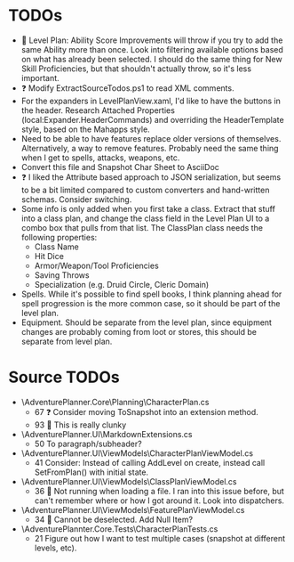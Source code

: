 ﻿TODOs
=====

* :bug: Level Plan: Ability Score Improvements will throw if you try to add the
  same Ability more than once. Look into filtering available options based on
  what has already been selected. I should do the same thing for New Skill
  Proficiencies, but that shouldn't actually throw, so it's less important.
* :question: Modify ExtractSourceTodos.ps1 to read XML comments.
* For the expanders in LevelPlanView.xaml, I'd like to have the buttons in the
  header. Research Attached Properties (local:Expander.HeaderCommands) and
  overriding the HeaderTemplate style, based on the Mahapps style.
* Need to be able to have features replace older versions of
  themselves. Alternatively, a way to remove features. Probably need the same
  thing when I get to spells, attacks, weapons, etc.
* Convert this file and Snapshot Char Sheet to AsciiDoc
* :question: I liked the Attribute based approach to JSON serialization, but
  seems to be a bit limited compared to custom converters and hand-written
  schemas. Consider switching.
* Some info is only added when you first take a class. Extract that stuff into a
  class plan, and change the class field in the Level Plan UI to a combo box
  that pulls from that list. The ClassPlan class needs the following properties:
  * Class Name
  * Hit Dice
  * Armor/Weapon/Tool Proficiencies
  * Saving Throws
  * Specialization (e.g. Druid Circle, Cleric Domain)
* Spells. While it's possible to find spell books, I think planning ahead for
  spell progression is the more common case, so it should be part of the level
  plan.
* Equipment. Should be separate from the level plan, since equipment changes are
  probably coming from loot or stores, this should be separate from level plan.


Source TODOs
============

* \AdventurePlanner.Core\Planning\CharacterPlan.cs
    * 67 :question: Consider moving ToSnapshot into an extension method.
    * 93 :poop: This is really clunky
* \AdventurePlanner.UI\MarkdownExtensions.cs
    * 50 To paragraph/subheader?
* \AdventurePlanner.UI\ViewModels\CharacterPlanViewModel.cs
    * 41 Consider: Instead of calling AddLevel on create, instead call SetFromPlan() with initial state.
* \AdventurePlanner.UI\ViewModels\ClassPlanViewModel.cs
    * 36 :bug: Not running when loading a file. I ran into this issue before, but can't remember where or how I got around it. Look into dispatchers.
* \AdventurePlanner.UI\ViewModels\FeaturePlanViewModel.cs
    * 34 :bug: Cannot be deselected. Add Null Item?
* \AdventurePlannter.Core.Tests\CharacterPlanTests.cs
    * 21 Figure out how I want to test multiple cases (snapshot at different levels, etc).
